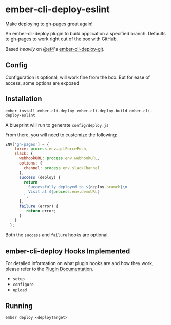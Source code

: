 # ember-cli-deploy-eslint

Make deploying to gh-pages great again!

An ember-cli-deploy plugin to build application a specified branch. Defaults to gh-pages to work right out of the box with GitHub.


Based *heavily* on [@ef4](https://github.com/ef4)'s [ember-cli-deploy-git](https://github.com/ef4/ember-cli-deploy-git).
## Config

Configuration is optional, will work fine from the box.
But for ease of access, some options are exposed

## Installation

`ember install ember-cli-deploy ember-cli-deploy-build ember-cli-deploy-eslint`

A blueprint will run to generate `config/deploy.js`

From there, you will need to customize the following:

```js
ENV['gh-pages'] = {
    force: process.env.gitForcePush,
    slack: {
      webhookURL: process.env.webhookURL,
      options: {
        channel: process.env.slackChannel
      },
      success (deploy) {
        return `
          Successfully deployed to ${deploy.branch}\n
          Visit at ${process.env.demoURL}
        `;
      },
      failure (error) {
         return error;
      }
    }
  };
```

Both the `success` and `failure` hooks are optional.

## ember-cli-deploy Hooks Implemented

For detailed information on what plugin hooks are and how they work, please refer to the [Plugin Documentation](http://ember-cli.github.io/ember-cli-deploy/plugins).

- `setup`
- `configure`
- `upload`

## Running

`ember deploy <deployTarget>`
